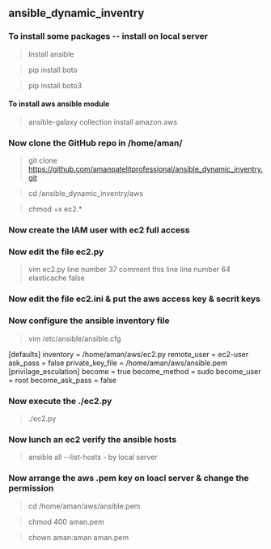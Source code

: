 ## ansible_dynamic_inventry

### To install some packages  -- install on local server 

 > Install ansible 

 > pip install boto
 
 > pip install boto3 
 
 #### To install aws ansible module 
 
 > ansible-galaxy collection install amazon.aws
 
 ### Now clone the GitHub repo in /home/aman/
 
 > git clone https://github.com/amanpatelitprofessional/ansible_dynamic_inventry.git

 > cd /ansible_dynamic_inventry/aws

 > chmod +x ec2.*

 ### Now create the IAM user with ec2 full access
 
 
 ### Now edit the file ec2.py 
  
  > vim ec2.py
    line number 37 comment this line 
    line number 64 elasticache false
  
  ### Now edit the file ec2.ini & put the aws access key & secrit keys
  
  
  ### Now configure the ansible inventory file
  
  > vim /etc/ansible/ansible.cfg
  
   [defaults]
   inventory = /home/aman/aws/ec2.py
   remote_user = ec2-user
   ask_pass = false
   private_key_file = /home/aman/aws/ansible.pem
   [privilage_esculation]
   become = true
   become_method = sudo 
   become_user = root
   become_ask_pass = false 
   
   
   ### Now execute the ./ec2.py
   > ./ec2.py
   
   ### Now lunch an ec2 verify the ansible hosts 
   
   > ansible all --list-hosts     -  by local server 
   
  ### Now arrange the aws .pem key on loacl server & change the permission
   
  > cd /home/aman/aws/ansible.pem
  
  > chmod 400 aman.pem

  > chown aman:aman aman.pem
  
  
